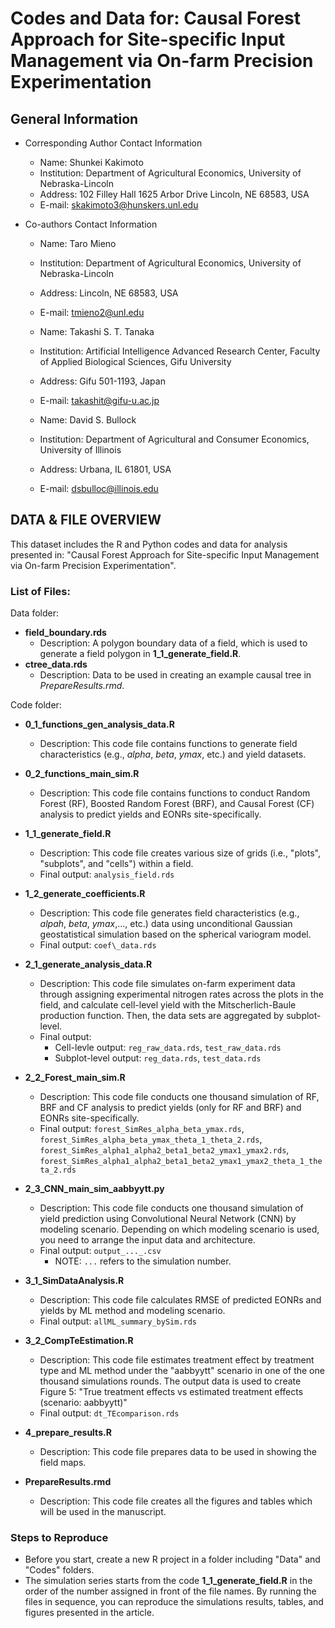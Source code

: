 # **Codes and Data for: Causal Forest Approach for Site-specific Input Management via On-farm Precision Experimentation**

## General Information
+ Corresponding Author Contact Information
	* Name: Shunkei Kakimoto
	* Institution: Department of Agricultural Economics, University of Nebraska-Lincoln
	* Address: 102 Filley Hall 1625 Arbor Drive Lincoln, NE 68583, USA 
	* E-mail: skakimoto3@hunskers.unl.edu

+ Co-authors Contact Information
	* Name: Taro Mieno
	* Institution: Department of Agricultural Economics, University of Nebraska-Lincoln
	* Address: Lincoln, NE 68583, USA
	* E-mail: tmieno2@unl.edu
	
	* Name: Takashi S. T. Tanaka
	* Institution: Artificial Intelligence Advanced Research Center, Faculty of Applied Biological Sciences, Gifu University
	* Address: Gifu 501-1193, Japan
	* E-mail: takashit@gifu-u.ac.jp
	
	* Name: David S. Bullock
	* Institution: Department of Agricultural and Consumer Economics, University of Illinois
	* Address: Urbana, IL 61801, USA
	* E-mail: dsbulloc@illinois.edu


## DATA & FILE OVERVIEW

This dataset includes the R and Python codes and data for analysis presented in: "Causal Forest Approach for Site-specific Input Management via On-farm Precision Experimentation". 

### List of Files:
Data folder:
+ **field_boundary.rds**
	* Description: A polygon boundary data of a field, which is used to generate a field polygon in **1_1_generate_field.R**. 
+ **ctree_data.rds**
	* Description: Data to be used in creating an example causal tree in *PrepareResults.rmd*.

Code folder:
+ **0\_1\_functions\_gen\_analysis\_data.R**
	* Description: This code file contains functions to generate field characteristics (e.g., $alpha$, $beta$, $ymax$, etc.) and yield datasets.

+ **0\_2\_functions\_main\_sim.R**
	* Description: This code file contains functions to conduct Random Forest (RF), Boosted Random Forest (BRF), and Causal Forest (CF) analysis to predict yields and EONRs site-specifically.

+ **1\_1\_generate_field.R**
	* Description: This code file creates various size of grids (i.e., "plots", "subplots", and "cells") within a field.
	* Final output: `analysis_field.rds`

+ **1\_2\_generate\_coefficients.R**
	* Description: This code file generates field characteristics (e.g., $alpah$, $beta$, $ymax$,..., etc.) data using unconditional Gaussian geostatistical simulation based on the spherical variogram model.
	* Final output: `coef\_data.rds`

+ **2\_1\_generate\_analysis\_data.R**
	* Description: This code file simulates on-farm experiment data through assigning experimental nitrogen rates across the plots in the field, and calculate cell-level yield with the Mitscherlich-Baule production function. Then, the data sets are aggregated by subplot-level. 
	* Final output: 
		- Cell-levle output: `reg_raw_data.rds`, `test_raw_data.rds`
		- Subplot-level output: `reg_data.rds`, `test_data.rds`

+ **2\_2\_Forest\_main\_sim.R**
	* Description: This code file conducts one thousand simulation of RF, BRF and CF analysis to predict yields (only for RF and BRF) and EONRs site-specifically. 
	* Final output: `forest_SimRes_alpha_beta_ymax.rds`, `forest_SimRes_alpha_beta_ymax_theta_1_theta_2.rds`, `forest_SimRes_alpha1_alpha2_beta1_beta2_ymax1_ymax2.rds`, `forest_SimRes_alpha1_alpha2_beta1_beta2_ymax1_ymax2_theta_1_theta_2.rds`
		
+ **2\_3\_CNN\_main\_sim\_aabbyytt.py**	
	* Description: This code file conducts one thousand simulation of yield prediction using Convolutional Neural Network (CNN) by modeling scenario. Depending on which modeling scenario is used, you need to arrange the input data and architecture.
	* Final output: `output_..._.csv` 
		- NOTE: `...` refers to the simulation number. 

+ **3\_1\_SimDataAnalysis.R**
	* Description: This code file calculates RMSE of predicted EONRs and yields by ML method and modeling scenario. 
	* Final output: `allML_summary_bySim.rds`

+ **3\_2\_CompTeEstimation.R**
	* Description: This code file estimates treatment effect by treatment type and ML method under the "aabbyytt" scenario in one of the one thousand simulations rounds. The output data is used to create Figure 5: "True treatment effects vs estimated treatment effects (scenario: aabbyytt)"
	* Final output: `dt_TEcomparison.rds`

+ **4\_prepare\_results.R**
	* Description: This code file prepares data to be used in showing the field maps. 

+ **PrepareResults.rmd**
	* Description: This code file creates all the figures and tables which will be used in the manuscript. 


### Steps to Reproduce
+ Before you start, create a new R project in a folder including "Data" and "Codes" folders. 
+ The simulation series starts from the code **1\_1\_generate_field.R** in the order of the number assigned in front of the file names. By running the files in sequence, you can reproduce the simulations results, tables, and figures presented in the article.








